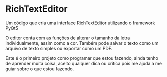 # RichTextEditor
Um código que cria uma interface RichTextEditor utilizando o framework PyQt5

O editor conta com as funções de alterar o tamanho da letra individualmente, assim como a cor.
Também pode salvar o texto como um arquivo de texto simples ou exportar como um PDF.

Este é o primeiro projeto como programar que estou fazendo, ainda tenho de aprender muita coisa,
aceito qualquer dica ou critíca pois me ajuda a me guiar sobre o que estou fazendo.